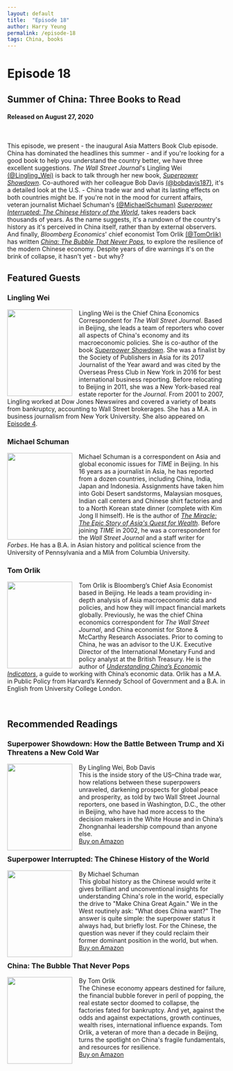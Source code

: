 ```yaml
---
layout: default
title:  "Episode 18"
author: Harry Yeung
permalink: /episode-18
tags: China, books
---
```


# Episode 18
## Summer of China: Three Books to Read
#### Released on August 27, 2020

<div id="buzzsprout-player-5177908"></div>
<script src="https://www.buzzsprout.com/699187/5177908-summer-of-china-three-books-to-read.js?container_id=buzzsprout-player-5177908&player=small" type="text/javascript" charset="utf-8"></script>
<br>

This episode, we present - the inaugural Asia Matters Book Club episode. China has dominated the headlines this summer - and if you're looking for a good book to help you understand the country better, we have three excellent suggestions. *The Wall Street Journal*'s Lingling Wei [(@Lingling_Wei)](https://twitter.com/Lingling_Wei) is back to talk through her new book, [*Superpower Showdown*](https://www.amazon.com/gp/product/0062953052/ref=as_li_tl?ie=UTF8&camp=1789&creative=9325&creativeASIN=0062953052&linkCode=as2&tag=asiamatterspo-20&linkId=a796c3339a616963cea9aee0778839b3). Co-authored with her colleague Bob Davis [(@bobdavis187)](https://twitter.com/bobdavis187), it's a detailed look at the U.S. - China trade war and what its lasting effects on both countries might be. If you're not in the mood for current affairs, veteran journalist Michael Schuman's [(@MichaelSchuman)](https://twitter.com/MichaelSchuman) [*Superpower Interrupted: The Chinese History of the World*](https://www.amazon.com/gp/product/1541788346/ref=as_li_tl?ie=UTF8&camp=1789&creative=9325&creativeASIN=1541788346&linkCode=as2&tag=asiamatterspo-20&linkId=4901c6450e578b3c1808cfedd39da62a), takes readers back thousands of years. As the name suggests, it's a rundown of the country's history as it's perceived in China itself, rather than by external observers. And finally, *Bloomberg Economics*' chief economist Tom Orlik [(@TomOrlik)](https://twitter.com/TomOrlik) has written [*China: The Bubble That Never Pops*](https://www.amazon.com/gp/product/0190877405/ref=as_li_tl?ie=UTF8&camp=1789&creative=9325&creativeASIN=0190877405&linkCode=as2&tag=asiamatterspo-20&linkId=3df82debc0bbdd1c6b153b7f4e9d3c20), to explore the resilience of the modern Chinese economy. Despite years of dire warnings it's on the brink of collapse, it hasn't yet - but why?

## Featured Guests

### Lingling Wei

<img src="https://user-images.githubusercontent.com/67763587/89766872-b3dca280-daad-11ea-8b81-1f6cfd3214ea.png"
  style="width:150px;height:200px;margin-right:15px;"
  align="left" />
  <p>Lingling Wei is the Chief China Economics Correspondent for <i>The Wall Street Journal</i>. Based in Beijing, she leads a team of reporters who cover all aspects of China's economy and its macroeconomic policies. She is co-author of the book <a href="https://www.amazon.com/gp/product/0062953052/ref=as_li_tl?ie=UTF8&camp=1789&creative=9325&creativeASIN=0062953052&linkCode=as2&tag=asiamatterspo-20&linkId=e78ad55f4cae7054b933a7a8f2d6533f"><i>Superpower Showdown</i></a>. She was a finalist by the Society of Publishers in Asia for its 2017 Journalist of the Year award and was cited by the Overseas Press Club in New York in 2016 for best international business reporting. Before relocating to Beijing in 2011, she was a New York-based real estate reporter for the <i>Journal</i>. From 2001 to 2007, Lingling worked at Dow Jones Newswires and covered a variety of beats from bankruptcy, accounting to Wall Street brokerages. She has a M.A. in business journalism from New York University. She also appeared on <a href="/episode-4">Episode 4</a>.</p>

### Michael Schuman

<img src="https://user-images.githubusercontent.com/67763587/91498710-205ced00-e875-11ea-8652-38eb54582cc9.png"
  style="width:150px;height:200px;margin-right:15px;"
  align="left" />
  <p>Michael Schuman is a correspondent on Asia and global economic issues for <i>TIME</i> in Beijing. In his 16 years as a journalist in Asia, he has reported from a dozen countries, including China, India, Japan and Indonesia. Assignments have taken him into Gobi Desert sandstorms, Malaysian mosques, Indian call centers and Chinese shirt factories and to a North Korean state dinner (complete with Kim Jong Il himself). He is the author of <a href="https://www.amazon.com/gp/product/0061346691/ref=as_li_tl?ie=UTF8&camp=1789&creative=9325&creativeASIN=0061346691&linkCode=as2&tag=asiamatterspo-20&linkId=05cb34be63c321f0efb3865be6e34b74"><i>The Miracle: The Epic Story of Asia's Quest for Wealth</i></a>. Before joining <i>TIME</i> in 2002, he was a correspondent for the <i>Wall Street Journal</i> and a staff writer for <i>Forbes</i>. He has a B.A. in Asian history and political science from the University of Pennsylvania and a MIA from Columbia University.</p>

### Tom Orlik

<img src="https://user-images.githubusercontent.com/67763587/95255591-7c9d2000-07d6-11eb-9b81-7c35378d6c38.png"
  style="width:150px;height:200px;margin-right:15px;"
  align="left" />
  <p>Tom Orlik is Bloomberg’s Chief Asia Economist based in Beijing. He leads a team providing in-depth analysis of Asia macroeconomic data and policies, and how they will impact financial markets globally. Previously, he was the chief China economics correspondent for <i>The Wall Street Journal</i>, and China economist for Stone & McCarthy Research Associates. Prior to coming to China, he was an advisor to the U.K. Executive Director of the International Monetary Fund and policy analyst at the British Treasury. He is the author of <a href="https://www.amazon.com/gp/product/0134211537/ref=as_li_tl?ie=UTF8&camp=1789&creative=9325&creativeASIN=0134211537&linkCode=as2&tag=asiamatterspo-20&linkId=adea12e55c8246b6aac4cac8520c8490"><i>Understanding China’s Economic Indicators</i></a>, a guide to working with China’s economic data. Orlik has a M.A. in Public Policy from Harvard’s Kennedy School of Government and a B.A. in English from University College London.</p>

<br>

## Recommended Readings

### Superpower Showdown: How the Battle Between Trump and Xi Threatens a New Cold War

<img src="https://user-images.githubusercontent.com/67763587/91680612-9a54d680-eb00-11ea-868c-458f14c8864c.png"
  style="width:150px;height:200px;margin-right:15px;"
  align="left" />
  By Lingling Wei, Bob Davis
  <br>This is the inside story of the US–China trade war, how relations between these superpowers  unraveled, darkening prospects for global peace and prosperity, as told by two Wall Street Journal reporters, one based in Washington, D.C., the other in Beijing, who have had more access to the decision makers in the White House and in China’s Zhongnanhai leadership compound than anyone else.
  <br> <a href="https://www.amazon.com/gp/product/0062953052/ref=as_li_tl?ie=UTF8&camp=1789&creative=9325&creativeASIN=0062953052&linkCode=as2&tag=asiamatterspo-20&linkId=e78ad55f4cae7054b933a7a8f2d6533f">Buy on Amazon</a>

### Superpower Interrupted: The Chinese History of the World

<img src="https://user-images.githubusercontent.com/67763587/91681589-b8700600-eb03-11ea-87d8-a791f5ba1dac.png"
  style="width:150px;height:200px;margin-right:15px;"
  align="left" />
  By Michael Schuman
  <br>This global history as the Chinese would write it gives brilliant and unconventional insights for understanding China's role in the world, especially the drive to "Make China Great Again." We in the West routinely ask: "What does China want?" The answer is quite simple: the superpower status it always had, but briefly lost. For the Chinese, the question was never if they could reclaim their former dominant position in the world, but when.
  <br> <a href="https://www.amazon.com/gp/product/1541788346/ref=as_li_tl?ie=UTF8&camp=1789&creative=9325&creativeASIN=1541788346&linkCode=as2&tag=asiamatterspo-20&linkId=4cc8da8cc9a13b089ef8260dd9ee31fc">Buy on Amazon</a>

### China: The Bubble That Never Pops

<img src="https://user-images.githubusercontent.com/67763587/91681404-32ec5600-eb03-11ea-8235-00c531117b23.png"
  style="width:150px;height:200px;margin-right:15px;"
  align="left" />
  By Tom Orlik
  <br>The Chinese economy appears destined for failure, the financial bubble forever in peril of popping, the real estate sector doomed to collapse, the factories fated for bankruptcy. And yet, against the odds and against expectations, growth continues, wealth rises, international influence expands. Tom Orlik, a veteran of more than a decade in Beijing, turns the spotlight on China's fragile fundamentals, and resources for resilience.
  <br> <a href="https://www.amazon.com/gp/product/0190877405/ref=as_li_tl?ie=UTF8&camp=1789&creative=9325&creativeASIN=0190877405&linkCode=as2&tag=asiamatterspo-20&linkId=3df82debc0bbdd1c6b153b7f4e9d3c20">Buy on Amazon</a>
